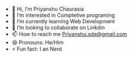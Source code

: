 - 👋 Hi, I’m Priyanshu Chaurasia
- 👀 I’m interested in Comptetive programing
- 🌱 I’m currently learning Web Development
- 💞️ I’m looking to collaborate on Linkdin
- 📫 How to reach me Priyanshu.sde@gmail.com
- 😄 Pronouns: He/Him
- ⚡ Fun fact: I an Nerd

<!---
Priyanshu-sde/Priyanshu-sde is a ✨ special ✨ repository because its `README.md` (this file) appears on your GitHub profile.
You can click the Preview link to take a look at your changes.
--->
